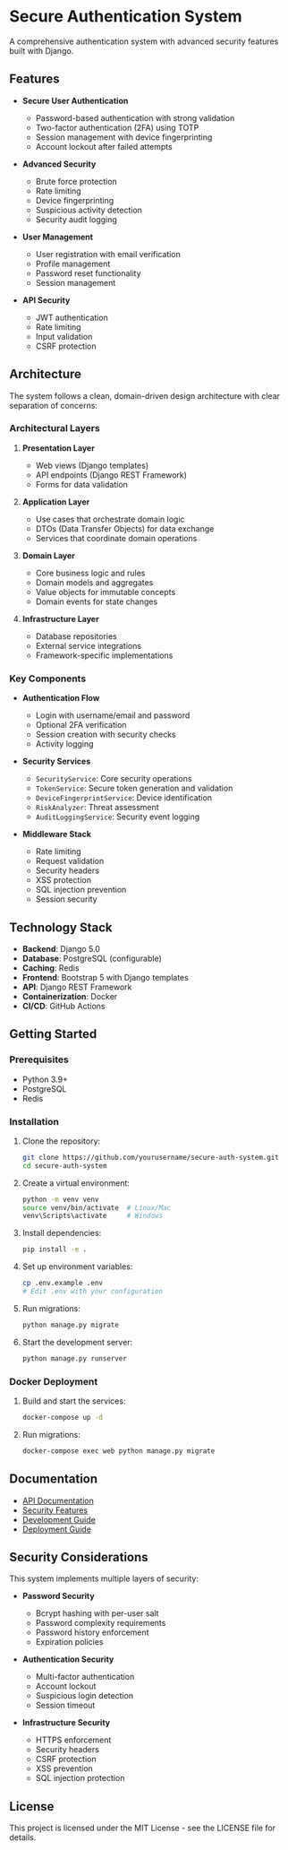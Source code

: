 # Secure Authentication System

A comprehensive authentication system with advanced security features built with Django.

## Features

- **Secure User Authentication**
  - Password-based authentication with strong validation
  - Two-factor authentication (2FA) using TOTP
  - Session management with device fingerprinting
  - Account lockout after failed attempts

- **Advanced Security**
  - Brute force protection
  - Rate limiting
  - Device fingerprinting
  - Suspicious activity detection
  - Security audit logging

- **User Management**
  - User registration with email verification
  - Profile management
  - Password reset functionality
  - Session management

- **API Security**
  - JWT authentication
  - Rate limiting
  - Input validation
  - CSRF protection

## Architecture

The system follows a clean, domain-driven design architecture with clear separation of concerns:

### Architectural Layers

1. **Presentation Layer**
   - Web views (Django templates)
   - API endpoints (Django REST Framework)
   - Forms for data validation

2. **Application Layer**
   - Use cases that orchestrate domain logic
   - DTOs (Data Transfer Objects) for data exchange
   - Services that coordinate domain operations

3. **Domain Layer**
   - Core business logic and rules
   - Domain models and aggregates
   - Value objects for immutable concepts
   - Domain events for state changes

4. **Infrastructure Layer**
   - Database repositories
   - External service integrations
   - Framework-specific implementations

### Key Components

- **Authentication Flow**
  - Login with username/email and password
  - Optional 2FA verification
  - Session creation with security checks
  - Activity logging

- **Security Services**
  - `SecurityService`: Core security operations
  - `TokenService`: Secure token generation and validation
  - `DeviceFingerprintService`: Device identification
  - `RiskAnalyzer`: Threat assessment
  - `AuditLoggingService`: Security event logging

- **Middleware Stack**
  - Rate limiting
  - Request validation
  - Security headers
  - XSS protection
  - SQL injection prevention
  - Session security

## Technology Stack

- **Backend**: Django 5.0
- **Database**: PostgreSQL (configurable)
- **Caching**: Redis
- **Frontend**: Bootstrap 5 with Django templates
- **API**: Django REST Framework
- **Containerization**: Docker
- **CI/CD**: GitHub Actions

## Getting Started

### Prerequisites

- Python 3.9+
- PostgreSQL
- Redis

### Installation

1. Clone the repository:
   ```bash
   git clone https://github.com/yourusername/secure-auth-system.git
   cd secure-auth-system
   ```

2. Create a virtual environment:
   ```bash
   python -m venv venv
   source venv/bin/activate  # Linux/Mac
   venv\Scripts\activate     # Windows
   ```

3. Install dependencies:
   ```bash
   pip install -e .
   ```

4. Set up environment variables:
   ```bash
   cp .env.example .env
   # Edit .env with your configuration
   ```

5. Run migrations:
   ```bash
   python manage.py migrate
   ```

6. Start the development server:
   ```bash
   python manage.py runserver
   ```

### Docker Deployment

1. Build and start the services:
   ```bash
   docker-compose up -d
   ```

2. Run migrations:
   ```bash
   docker-compose exec web python manage.py migrate
   ```

## Documentation

- [API Documentation](./docs/api.md)
- [Security Features](./docs/security.md)
- [Development Guide](./docs/development.md)
- [Deployment Guide](./docs/deployment.md)

## Security Considerations

This system implements multiple layers of security:

- **Password Security**
  - Bcrypt hashing with per-user salt
  - Password complexity requirements
  - Password history enforcement
  - Expiration policies

- **Authentication Security**
  - Multi-factor authentication
  - Account lockout
  - Suspicious login detection
  - Session timeout

- **Infrastructure Security**
  - HTTPS enforcement
  - Security headers
  - CSRF protection
  - XSS prevention
  - SQL injection protection

## License

This project is licensed under the MIT License - see the LICENSE file for details.